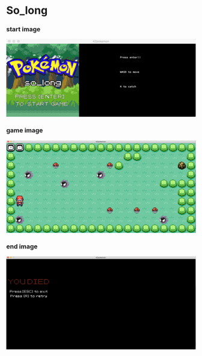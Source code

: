 # So_long
### start image
![다운로드](https://raw.githubusercontent.com/son556/So_long/master/SampleImages/start%20image.png)
### game image
![다운로드](https://raw.githubusercontent.com/son556/So_long/master/SampleImages/game%20image.png)
### end image
![다운로드](https://raw.githubusercontent.com/son556/So_long/master/SampleImages/end%20image.png)
